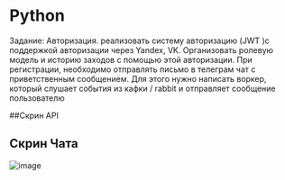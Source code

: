 # Python

Задание: Авторизация.
реализовать систему авторизацию (JWT )с поддержкой авторизации через Yandex, VK. Организовать ролевую модель и историю заходов с помощью этой авторизации. При регистрации, необходимо отправлять письмо в телеграм чат с приветственным сообщением. Для этого нужно написать воркер,  который слушает события из кафки / rabbit и отправляет сообщение пользователю


##Скрин API


## Скрин Чата
![image](https://github.com/user-attachments/assets/bb2b5ec6-da9b-4c02-84ba-7335bc572713)



